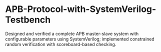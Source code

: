 # APB-Protocol-with-SystemVerilog-Testbench
Designed and verified a complete APB master-slave system with configurable parameters using SystemVerilog; implemented constrained random verification with scoreboard-based checking.
